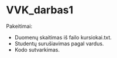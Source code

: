 # VVK_darbas1

Pakeitimai: 

* Duomenų skaitimas iš failo kursiokai.txt.
* Studentų surušiavimas pagal vardus.
* Kodo sutvarkimas.
